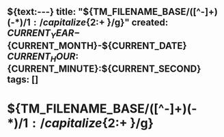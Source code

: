 ${text:---}
title: "${TM_FILENAME_BASE/([^-]+)(-*)/${1:/capitalize}${2:+ }/g}"
created: ${CURRENT_YEAR}-${CURRENT_MONTH}-${CURRENT_DATE} ${CURRENT_HOUR}:${CURRENT_MINUTE}:${CURRENT_SECOND}
tags: []
---

# ${TM_FILENAME_BASE/([^-]+)(-*)/${1:/capitalize}${2:+ }/g}
